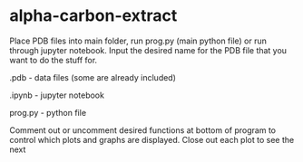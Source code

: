 # alpha-carbon-extract
Place PDB files into main folder, run prog.py (main python file) or run through jupyter notebook. Input the desired name for the PDB file that you want to do the stuff for.

.pdb - data files (some are already included)

.ipynb - jupyter notebook

prog.py - python file

Comment out or uncomment desired functions at bottom of program to control which plots and graphs are displayed.  Close out each plot to see the next
